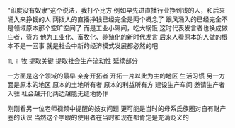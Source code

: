 “印度没有奴隶”这个说法，我打个比方
例如早先进直播行业挣到钱的人，和后来涌入来挣钱的人
两拨人的直播挣钱已经完全是两个概念了
跟风涌入的已经完全不是领域原本那个空旷空间了
而是工业小隔间，吃大锅饭
这时代表发言者也换成做庄者，资方
他为工业化、畜牧化、养殖化的新时代发言
后来人看原本的人做的根本不是一回事
就是社会中新的经济模式发展都必然的吧

♏︎ ♇ 牧 提取关键
提取社会生产流动性 延续部分

一方面是这个领域的最早 亲身开拓者
开拓一片以此为主的地区 生活习惯
另一方面是原本的地区 原本的土地所有者
原本的利益所有方
建设生产车间 邀请生产者入驻
社会越开化两边越能无缝地协作

刚刚看另一位老师视频中提醒的妓女问题
更可能是当时的母系氏族圈对自有财产圈的认识
当然这个字眼的使用者在当时和现在都肯定是充满贬义的
